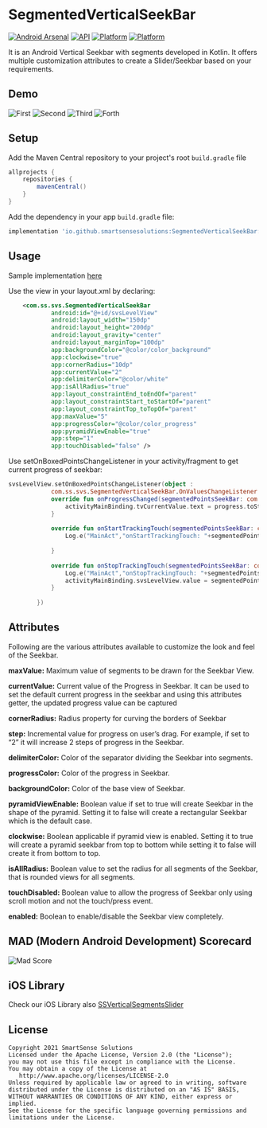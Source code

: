# SegmentedVerticalSeekBar

[![Android Arsenal](https://img.shields.io/badge/Android%20Arsenal-SegmentedVerticalSeekBarDemo-blue.svg?style=flat)](https://android-arsenal.com/details/3/8270) [![API](https://img.shields.io/badge/API-21%2B-brightgreen.svg?style=flat)](https://android-arsenal.com/api?level=21) [![Platform](https://img.shields.io/badge/Platform-Android-brightgreen)](https://developer.android.com/index.html) [![Platform](https://img.shields.io/github/license/smartSenseSolutions/SegmentedVerticalSeekBarDemo)](https://developer.android.com/index.html) 


It is an Android Vertical Seekbar with segments developed in Kotlin. It offers multiple customization attributes to create a Slider/Seekbar based on your requirements.

## Demo

![First](https://github.com/smartSenseSolutions/SegmentedVerticalSeekBarDemo/blob/main/preview/1.gif)
![Second](https://github.com/smartSenseSolutions/SegmentedVerticalSeekBarDemo/blob/main/preview/2.gif)
![Third](https://github.com/smartSenseSolutions/SegmentedVerticalSeekBarDemo/blob/main/preview/3.gif)
![Forth](https://github.com/smartSenseSolutions/SegmentedVerticalSeekBarDemo/blob/main/preview/4.gif)

## Setup

Add the Maven Central repository to your project's root ```build.gradle``` file
``` gradle
allprojects {
    repositories {
        mavenCentral()
    }
}
```

Add the dependency in your app ```build.gradle``` file:
``` gradle
implementation 'io.github.smartsensesolutions:SegmentedVerticalSeekBar:1.0.1'

```
## Usage

Sample implementation [here](https://github.com/smartSenseSolutions/SegmentedVerticalSeekBarDemo/tree/main/app)

Use the view in your layout.xml by declaring:

``` xml
	<com.ss.svs.SegmentedVerticalSeekBar
            android:id="@+id/svsLevelView"
            android:layout_width="150dp"
            android:layout_height="200dp"
            android:layout_gravity="center"
            android:layout_marginTop="100dp"
            app:backgroundColor="@color/color_background"
            app:clockwise="true"
            app:cornerRadius="10dp"
            app:currentValue="2"
            app:delimiterColor="@color/white"
            app:isAllRadius="true"
            app:layout_constraintEnd_toEndOf="parent"
            app:layout_constraintStart_toStartOf="parent"
            app:layout_constraintTop_toTopOf="parent"
            app:maxValue="5"
            app:progressColor="@color/color_progress"
            app:pyramidViewEnable="true"
            app:step="1"
            app:touchDisabled="false" />
```

Use setOnBoxedPointsChangeListener in your activity/fragment to get current progress of seekbar:

``` kotlin
svsLevelView.setOnBoxedPointsChangeListener(object :
            com.ss.svs.SegmentedVerticalSeekBar.OnValuesChangeListener {
            override fun onProgressChanged(segmentedPointsSeekBar: com.ss.svs.SegmentedVerticalSeekBar?, progress: Int) {
                activityMainBinding.tvCurrentValue.text = progress.toString()
            }
 
            override fun onStartTrackingTouch(segmentedPointsSeekBar: com.ss.svs.SegmentedVerticalSeekBar?) {
                Log.e("MainAct","onStartTrackingTouch: "+segmentedPointsSeekBar?.value)
 
            }
 
            override fun onStopTrackingTouch(segmentedPointsSeekBar: com.ss.svs.SegmentedVerticalSeekBar?) {
                Log.e("MainAct","onStopTrackingTouch: "+segmentedPointsSeekBar?.value)
                activityMainBinding.svsLevelView.value = segmentedPointsSeekBar?.value!!
            }
 
        })
```

## Attributes

Following are the various attributes available to customize the look and feel of the Seekbar.

**maxValue:** Maximum value of segments to be drawn for the Seekbar View.

**currentValue:** Current value of the Progress in Seekbar. It can be used to set the default current progress in the seekbar and using this attributes getter, the updated progress value can be captured

**cornerRadius:** Radius property for curving the borders of Seekbar

**step:** Incremental value for progress on user’s drag. For example, if set to “2” it will increase 2 steps of progress in the Seekbar.

**delimiterColor:** Color of the separator dividing the Seekbar into segments.

**progressColor:** Color of the progress in Seekbar.

**backgroundColor:** Color of the base view of Seekbar.

**pyramidViewEnable:** Boolean value if set to true will create Seekbar in the shape of the pyramid. Setting it to false will create a rectangular Seekbar which is the default case.

**clockwise:** Boolean applicable if pyramid view is enabled. Setting it to true will create a pyramid seekbar from top to bottom while setting it to false will create it from bottom to top.

**isAllRadius:** Boolean value to set the radius for all segments of the Seekbar, that is rounded views for all segments.

**touchDisabled:** Boolean value to allow the progress of Seekbar only using scroll motion and not the touch/press event.

**enabled:** Boolean to enable/disable the Seekbar view completely.
 
 
## MAD (Modern Android Development) Scorecard 
 
![Mad Score](https://github.com/smartSenseSolutions/SegmentedVerticalSeekBarDemo/blob/main/preview/mad_score.png)

## iOS Library

Check our iOS Library also [SSVerticalSegmentsSlider](https://github.com/smartSenseSolutions/SSVerticalSegmentsSlider)
 
## License
```
Copyright 2021 SmartSense Solutions
Licensed under the Apache License, Version 2.0 (the "License");
you may not use this file except in compliance with the License.
You may obtain a copy of the License at
   http://www.apache.org/licenses/LICENSE-2.0
Unless required by applicable law or agreed to in writing, software
distributed under the License is distributed on an "AS IS" BASIS,
WITHOUT WARRANTIES OR CONDITIONS OF ANY KIND, either express or implied.
See the License for the specific language governing permissions and limitations under the License.
```
